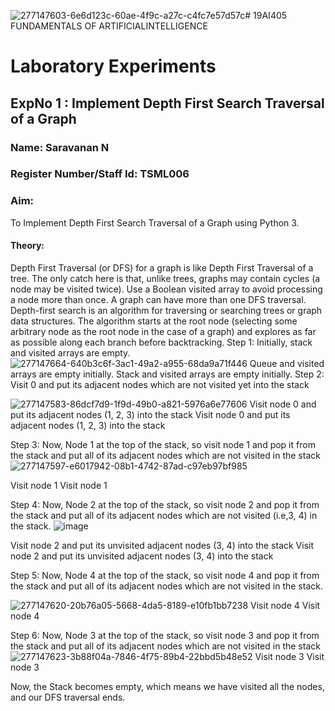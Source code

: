 ![277147603-6e6d123c-60ae-4f9c-a27c-c4fc7e57d57c](https://github.com/sithihajara/19AI405FUNDAMENTALSOFARTIFICIALINTELLIGENCE/assets/94219582/2f35ae7d-dcf9-4c39-8a7b-a9c54c163dd3)# 19AI405 FUNDAMENTALS OF ARTIFICIALINTELLIGENCE 
# Laboratory Experiments
## ExpNo 1 : Implement Depth First Search Traversal of a Graph
### Name: Saravanan N
### Register Number/Staff Id: TSML006
### Aim:
To Implement Depth First Search Traversal of a Graph using Python 3.

#### Theory:
Depth First Traversal (or DFS) for a graph is like Depth First Traversal of a tree. The only catch here is that, unlike trees, graphs may contain cycles (a node may be visited twice). Use a Boolean visited array to avoid processing a node more than once. A graph can have more than one DFS traversal. Depth-first search is an algorithm for traversing or searching trees or graph data structures. The algorithm starts at the root node (selecting some arbitrary node as the root node in the case of a graph) and explores as far as possible along each branch before backtracking. Step 1: Initially, stack and visited arrays are empty.
![277147664-640b3c6f-3ac1-49a2-a955-68da9a71f446](https://github.com/sithihajara/19AI405FUNDAMENTALSOFARTIFICIALINTELLIGENCE/assets/94219582/61b9ddad-730a-4d09-996f-59ab7c5f015b)
Queue and visited arrays are empty initially. Stack and visited arrays are empty initially. Step 2: Visit 0 and put its adjacent nodes which are not visited yet into the stack

![277147583-86dcf7d9-1f9d-49b0-a821-5976a6e77606](https://github.com/sithihajara/19AI405FUNDAMENTALSOFARTIFICIALINTELLIGENCE/assets/94219582/0fe8be50-f0c2-4edf-9c7c-6a12b1a84009)
Visit node 0 and put its adjacent nodes (1, 2, 3) into the stack Visit node 0 and put its adjacent nodes (1, 2, 3) into the stack

Step 3: Now, Node 1 at the top of the stack, so visit node 1 and pop it from the stack and put all of its adjacent nodes which are not visited in the stack
![277147597-e6017942-08b1-4742-87ad-c97eb97bf985](https://github.com/sithihajara/19AI405FUNDAMENTALSOFARTIFICIALINTELLIGENCE/assets/94219582/163fe4c3-cb75-4212-97c2-938934b4dd7a)

Visit node 1 Visit node 1

Step 4: Now, Node 2 at the top of the stack, so visit node 2 and pop it from the stack and put all of its adjacent nodes which are not visited (i.e,3, 4) in the stack.
![image](https://github.com/sithihajara/19AI405FUNDAMENTALSOFARTIFICIALINTELLIGENCE/assets/94219582/431364a3-724a-4ed2-952d-f415e10b0b42)

Visit node 2 and put its unvisited adjacent nodes (3, 4) into the stack Visit node 2 and put its unvisited adjacent nodes (3, 4) into the stack

Step 5: Now, Node 4 at the top of the stack, so visit node 4 and pop it from the stack and put all of its adjacent nodes which are not visited in the stack. 

![277147620-20b76a05-5668-4da5-8189-e10fb1bb7238](https://github.com/sithihajara/19AI405FUNDAMENTALSOFARTIFICIALINTELLIGENCE/assets/94219582/dc4f6ce3-0bd1-44f3-9034-be9f241b888a)
Visit node 4 Visit node 4

Step 6: Now, Node 3 at the top of the stack, so visit node 3 and pop it from the stack and put all of its adjacent nodes which are not visited in the stack
![277147623-3b88f04a-7846-4f75-89b4-22bbd5b48e52](https://github.com/sithihajara/19AI405FUNDAMENTALSOFARTIFICIALINTELLIGENCE/assets/94219582/9139080d-6514-47d6-a7dd-ffd84ba1d69b)
Visit node 3 Visit node 3

Now, the Stack becomes empty, which means we have visited all the nodes, and our DFS traversal ends.











